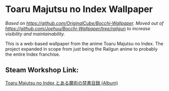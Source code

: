 #  Toaru Majutsu no Index Wallpaper

*Based on https://github.com/OriginalCube/Bocchi-Wallpaper. Moved out of https://github.com/Joehuu/Bocchi-Wallpaper/tree/railgun to increase visibility and maintainability.*

This is a web-based wallpaper from the anime Toaru Majutsu no Index. The project expanded in scope from just being the Railgun anime to probably the entire Index franchise.

##  Steam Workshop Link:
[Toaru Majutsu no Index とある魔術の禁書目録 (Album)](https://steamcommunity.com/sharedfiles/filedetails/?id=3439284812)
